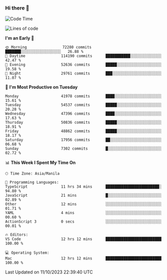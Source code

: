 ### Hi there 👋

<!--START_SECTION:waka-->
![Code Time](http://img.shields.io/badge/Code%20Time-4%2C413%20hrs%2025%20mins-blue)

![Lines of code](https://img.shields.io/badge/From%20Hello%20World%20I%27ve%20Written-105.5%20million%20lines%20of%20code-blue)

**I'm an Early 🐤** 

```text
🌞 Morning                72280 commits       ███████░░░░░░░░░░░░░░░░░░   26.88 % 
🌆 Daytime                114190 commits      ███████████░░░░░░░░░░░░░░   42.47 % 
🌃 Evening                52636 commits       █████░░░░░░░░░░░░░░░░░░░░   19.58 % 
🌙 Night                  29761 commits       ███░░░░░░░░░░░░░░░░░░░░░░   11.07 % 
```
📅 **I'm Most Productive on Tuesday** 

```text
Monday                   41978 commits       ████░░░░░░░░░░░░░░░░░░░░░   15.61 % 
Tuesday                  54537 commits       █████░░░░░░░░░░░░░░░░░░░░   20.28 % 
Wednesday                47396 commits       ████░░░░░░░░░░░░░░░░░░░░░   17.63 % 
Thursday                 50836 commits       █████░░░░░░░░░░░░░░░░░░░░   18.91 % 
Friday                   48862 commits       █████░░░░░░░░░░░░░░░░░░░░   18.17 % 
Saturday                 17956 commits       ██░░░░░░░░░░░░░░░░░░░░░░░   06.68 % 
Sunday                   7302 commits        █░░░░░░░░░░░░░░░░░░░░░░░░   02.72 % 
```


📊 **This Week I Spent My Time On** 

```text
🕑︎ Time Zone: Asia/Manila

💬 Programming Languages: 
TypeScript               11 hrs 34 mins      ████████████████████████░   94.80 % 
JavaScript               21 mins             █░░░░░░░░░░░░░░░░░░░░░░░░   02.89 % 
Other                    12 mins             ░░░░░░░░░░░░░░░░░░░░░░░░░   01.71 % 
YAML                     4 mins              ░░░░░░░░░░░░░░░░░░░░░░░░░   00.60 % 
ActionScript 3           0 secs              ░░░░░░░░░░░░░░░░░░░░░░░░░   00.01 % 

🔥 Editors: 
VS Code                  12 hrs 12 mins      █████████████████████████   100.00 % 

💻 Operating System: 
Mac                      12 hrs 12 mins      █████████████████████████   100.00 % 
```


 Last Updated on 11/10/2023 22:39:40 UTC
<!--END_SECTION:waka-->


<!--
**rad182/rad182** is a ✨ _special_ ✨ repository because its `README.md` (this file) appears on your GitHub profile.

Here are some ideas to get you started:

- 🔭 I’m currently working on ...
- 🌱 I’m currently learning ...
- 👯 I’m looking to collaborate on ...
- 🤔 I’m looking for help with ...
- 💬 Ask me about ...
- 📫 How to reach me: ...
- 😄 Pronouns: ...
- ⚡ Fun fact: ...
-->
